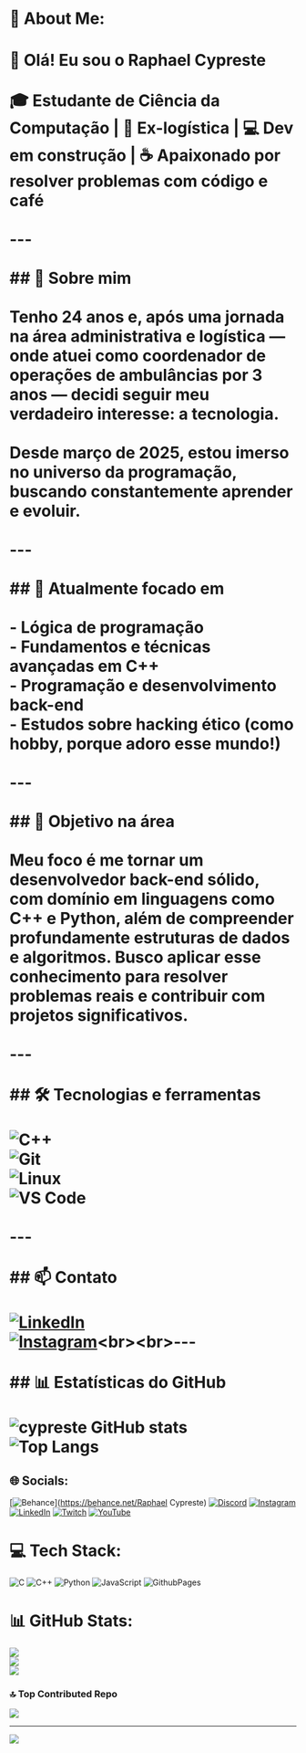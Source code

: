 # 💫 About Me:
# 👋 Olá! Eu sou o Raphael Cypreste<br><br>🎓 Estudante de Ciência da Computação | 🧭 Ex-logística | 💻 Dev em construção | ☕ Apaixonado por resolver problemas com código e café<br><br>---<br><br>## 🧠 Sobre mim<br><br>Tenho 24 anos e, após uma jornada na área administrativa e logística — onde atuei como coordenador de operações de ambulâncias por 3 anos — decidi seguir meu verdadeiro interesse: a tecnologia.<br><br>Desde março de 2025, estou imerso no universo da programação, buscando constantemente aprender e evoluir.<br><br>---<br><br>## 🚀 Atualmente focado em<br><br>- Lógica de programação<br>- Fundamentos e técnicas avançadas em C++<br>- Programação e desenvolvimento back-end<br>- Estudos sobre hacking ético (como hobby, porque adoro esse mundo!)<br><br>---<br><br>## 🎯 Objetivo na área<br><br>Meu foco é me tornar um desenvolvedor back-end sólido, com domínio em linguagens como C++ e Python, além de compreender profundamente estruturas de dados e algoritmos. Busco aplicar esse conhecimento para resolver problemas reais e contribuir com projetos significativos.<br><br>---<br><br>## 🛠️ Tecnologias e ferramentas<br><br>![C++](https://img.shields.io/badge/C++-00599C?style=flat&logo=c%2B%2B&logoColor=white)<br>![Git](https://img.shields.io/badge/Git-F05032?style=flat&logo=git&logoColor=white)<br>![Linux](https://img.shields.io/badge/Linux-FCC624?style=flat&logo=linux&logoColor=black)<br>![VS Code](https://img.shields.io/badge/VS_Code-007ACC?style=flat&logo=visual-studio-code&logoColor=white)<br><br>---<br><br>## 📫 Contato<br><br>[![LinkedIn](https://img.shields.io/badge/LinkedIn-blue?style=flat&logo=linkedin)](https://www.linkedin.com/in/raphaelcypreste)<br>[![Instagram](https://img.shields.io/badge/Instagram-E4405F?style=flat&logo=instagram&logoColor=white)](https://www.instagram.com/cypreste_)<br><br>---<br><br>## 📊 Estatísticas do GitHub<br><br>![cypreste GitHub stats](https://github-readme-stats.vercel.app/api?username=cypreste&show_icons=true&theme=tokyonight)<br>![Top Langs](https://github-readme-stats.vercel.app/api/top-langs/?username=cypreste&layout=compact&theme=tokyonight)<br>


## 🌐 Socials:
[![Behance](https://img.shields.io/badge/Behance-1769ff?logo=behance&logoColor=white)](https://behance.net/Raphael Cypreste) [![Discord](https://img.shields.io/badge/Discord-%237289DA.svg?logo=discord&logoColor=white)](https://discord.gg/397535981823197204) [![Instagram](https://img.shields.io/badge/Instagram-%23E4405F.svg?logo=Instagram&logoColor=white)](https://instagram.com/cypreste_) [![LinkedIn](https://img.shields.io/badge/LinkedIn-%230077B5.svg?logo=linkedin&logoColor=white)](https://linkedin.com/in/https://www.linkedin.com/in/raphaelcypreste/) [![Twitch](https://img.shields.io/badge/Twitch-%239146FF.svg?logo=Twitch&logoColor=white)](https://twitch.tv/cyprest_e) [![YouTube](https://img.shields.io/badge/YouTube-%23FF0000.svg?logo=YouTube&logoColor=white)](https://youtube.com/@@raph9321) 

# 💻 Tech Stack:
![C](https://img.shields.io/badge/c-%2300599C.svg?style=flat&logo=c&logoColor=white) ![C++](https://img.shields.io/badge/c++-%2300599C.svg?style=flat&logo=c%2B%2B&logoColor=white) ![Python](https://img.shields.io/badge/python-3670A0?style=flat&logo=python&logoColor=ffdd54) ![JavaScript](https://img.shields.io/badge/javascript-%23323330.svg?style=flat&logo=javascript&logoColor=%23F7DF1E) ![GithubPages](https://img.shields.io/badge/github%20pages-121013?style=flat&logo=github&logoColor=white)
# 📊 GitHub Stats:
![](https://github-readme-stats.vercel.app/api?username=cypreste&theme=dark&hide_border=false&include_all_commits=false&count_private=false)<br/>
![](https://github-readme-streak-stats.herokuapp.com/?user=cypreste&theme=dark&hide_border=false)<br/>
![](https://github-readme-stats.vercel.app/api/top-langs/?username=cypreste&theme=dark&hide_border=false&include_all_commits=false&count_private=false&layout=compact)

### 🔝 Top Contributed Repo
![](https://github-contributor-stats.vercel.app/api?username=cypreste&limit=5&theme=shadow_blue&combine_all_yearly_contributions=true)

---
[![](https://visitcount.itsvg.in/api?id=cypreste&icon=2&color=1)](https://visitcount.itsvg.in)

<!-- Proudly created with GPRM ( https://gprm.itsvg.in ) -->
